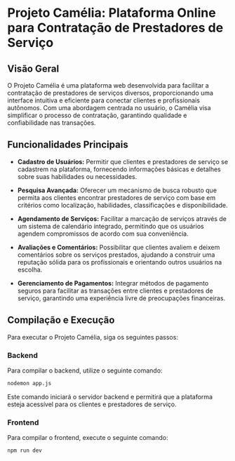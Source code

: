 # Projeto Camélia: Plataforma Online para Contratação de Prestadores de Serviço

## Visão Geral

O Projeto Camélia é uma plataforma web desenvolvida para facilitar a contratação de prestadores de serviços diversos, proporcionando uma interface intuitiva e eficiente para conectar clientes e profissionais autônomos. Com uma abordagem centrada no usuário, o Camélia visa simplificar o processo de contratação, garantindo qualidade e confiabilidade nas transações.

## Funcionalidades Principais

- **Cadastro de Usuários:** Permitir que clientes e prestadores de serviço se cadastrem na plataforma, fornecendo informações básicas e detalhes sobre suas habilidades ou necessidades.

- **Pesquisa Avançada:** Oferecer um mecanismo de busca robusto que permita aos clientes encontrar prestadores de serviço com base em critérios como localização, habilidades, classificações e disponibilidade.

- **Agendamento de Serviços:** Facilitar a marcação de serviços através de um sistema de calendário integrado, permitindo que os usuários agendem compromissos de acordo com sua conveniência.

- **Avaliações e Comentários:** Possibilitar que clientes avaliem e deixem comentários sobre os serviços prestados, ajudando a construir uma reputação sólida para os profissionais e orientando outros usuários na escolha.

- **Gerenciamento de Pagamentos:** Integrar métodos de pagamento seguros para facilitar as transações entre clientes e prestadores de serviço, garantindo uma experiência livre de preocupações financeiras.

## Compilação e Execução

Para executar o Projeto Camélia, siga os seguintes passos:

### Backend

Para compilar o backend, utilize o seguinte comando:

```bash
nodemon app.js
```

Este comando iniciará o servidor backend e permitirá que a plataforma esteja acessível para os clientes e prestadores de serviço.

### Frontend

Para compilar o frontend, execute o seguinte comando:

```bash
npm run dev
```
